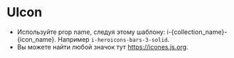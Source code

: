 # UIcon

- Используйте prop name, следуя этому шаблону: i-{collection_name}-{icon_name}. Например `i-heroicons-bars-3-solid`.
- Вы можете найти любой значок тут https://icones.js.org.
